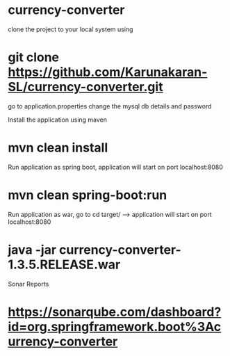 # currency-converter

clone the project to your local system using

# git clone https://github.com/Karunakaran-SL/currency-converter.git

go to application.properties change the mysql db details and password

Install the application using maven

# mvn clean install

Run application as spring boot, application will start on port localhost:8080

# mvn clean  spring-boot:run

Run application as war, go to cd target/ --> application will start on port localhost:8080

# java -jar currency-converter-1.3.5.RELEASE.war


Sonar Reports 

# https://sonarqube.com/dashboard?id=org.springframework.boot%3Acurrency-converter